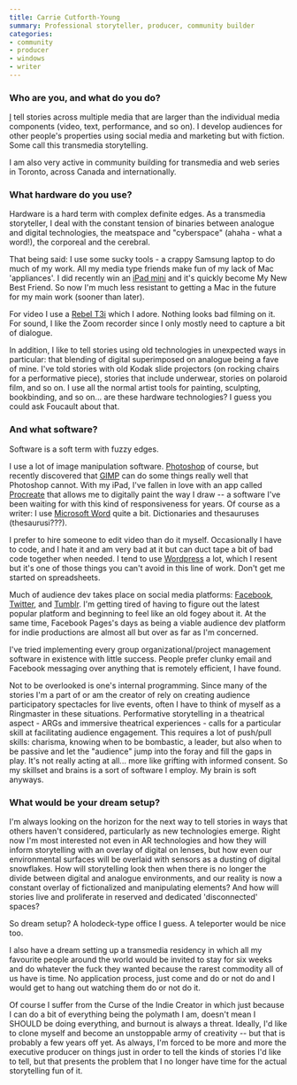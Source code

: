 ```yaml
---
title: Carrie Cutforth-Young
summary: Professional storyteller, producer, community builder
categories:
- community
- producer
- windows
- writer
---
```


### Who are you, and what do you do?

[I](http://carriecutforthyoung.com/ "Carrie's website.") tell stories across multiple media that are larger than the individual media components (video, text, performance, and so on). I develop audiences for other people's properties using social media and marketing but with fiction. Some call this transmedia storytelling. 

I am also very active in community building for transmedia and web series in Toronto, across Canada and internationally.

### What hardware do you use?

Hardware is a hard term with complex definite edges. As a transmedia storyteller, I deal with the constant tension of binaries between analogue and digital technologies, the meatspace and "cyberspace" (ahaha - what a word!), the corporeal and the cerebral. 

That being said: I use some sucky tools - a crappy Samsung laptop to do much of my work. All my media type friends make fun of my lack of Mac 'appliances'. I did recently win an [iPad mini][ipad-mini] and it's quickly become My New Best Friend. So now I'm much less resistant to getting a Mac in the future for my main work (sooner than later).

For video I use a [Rebel T3i][eos-rebel-t3i] which I adore. Nothing looks bad filming on it. For sound, I like the Zoom recorder since I only mostly need to capture a bit of dialogue.

In addition, I like to tell stories using old technologies in unexpected ways in particular: that blending of digital superimposed on analogue being a fave of mine. I've told stories with old Kodak slide projectors (on rocking chairs for a performative piece), stories that include underwear, stories on polaroid film, and so on. I use all the normal artist tools for painting, sculpting, bookbinding, and so on... are these hardware technologies? I guess you could ask Foucault about that.

### And what software?

Software is a soft term with fuzzy edges.

I use a lot of image manipulation software. [Photoshop][] of course, but recently discovered that [GIMP][] can do some things really well that Photoshop cannot. With my iPad, I've fallen in love with an app called [Procreate][procreate-ios] that allows me to digitally paint the way I draw -- a software I've been waiting for with this kind of responsiveness for years. Of course as a writer: I use [Microsoft Word][word] quite a bit. Dictionaries and thesauruses (thesaurusi???).

I prefer to hire someone to edit video than do it myself. Occasionally I have to code, and I hate it and am very bad at it but can duct tape a bit of bad code together when needed. I tend to use [Wordpress][] a lot, which I resent but it's one of those things you can't avoid in this line of work. Don't get me started on spreadsheets.

Much of audience dev takes place on social media platforms: [Facebook][], [Twitter][], and [Tumblr][]. I'm getting tired of having to figure out the latest popular platform and beginning to feel like an old fogey about it. At the same time, Facebook Pages's days as being a viable audience dev platform for indie productions are almost all but over as far as I'm concerned.

I've tried implementing every group organizational/project management software in existence with little success. People prefer clunky email and Facebook messaging over anything that is remotely efficient, I have found.

Not to be overlooked is one's internal programming. Since many of the stories I'm a part of or am the creator of rely on creating audience participatory spectacles for live events, often I have to think of myself as a Ringmaster in these situations. Performative storytelling in a theatrical aspect - ARGs and immersive theatrical experiences - calls for a particular skill at facilitating audience engagement. This requires a lot of push/pull skills: charisma, knowing when to be bombastic, a leader, but also when to be passive and let the "audience" jump into the foray and fill the gaps in play. It's not really acting at all... more like grifting with informed consent. So my skillset and brains is a sort of software I employ. My brain is soft anyways.

### What would be your dream setup?

I'm always looking on the horizon for the next way to tell stories in ways that others haven't considered, particularly as new technologies emerge. Right now I'm most interested not even in AR technologies and how they will inform storytelling with an overlay of digital on lenses, but how even our environmental surfaces will be overlaid with sensors as a dusting of digital snowflakes. How will storytelling look then when there is no longer the divide between digital and analogue environments, and our reality is now a constant overlay of fictionalized and manipulating elements? And how will stories live and proliferate in reserved and dedicated 'disconnected' spaces?

So dream setup? A holodeck-type office I guess. A teleporter would be nice too.

I also have a dream setting up a transmedia residency in which all my favourite people around the world would be invited to stay for six weeks and do whatever the fuck they wanted because the rarest commodity all of us have is time. No application process, just come and do or not do and I would get to hang out watching them do or not do it. 

Of course I suffer from the Curse of the Indie Creator in which just because I can do a bit of everything being the polymath I am, doesn't mean I SHOULD be doing everything, and burnout is always a threat. Ideally, I'd like to clone myself and become an unstoppable army of creativity -- but that is probably a few years off yet. As always, I'm forced to be more and more the executive producer on things just in order to tell the kinds of stories I'd like to tell, but that presents the problem that I no longer have time for the actual storytelling fun of it.

[eos-rebel-t3i]: https://en.wikipedia.org/wiki/Canon_EOS_600D "An 18 megapixel DSLR."
[facebook]: https://www.facebook.com/ "A social networking site."
[gimp]: https://www.gimp.org/ "An open-source image editor."
[ipad-mini]: https://www.apple.com/ipad-mini/ "A 7.9 inch tablet device."
[photoshop]: https://www.adobe.com/products/photoshop.html "A bitmap image editor."
[procreate-ios]: https://itunes.apple.com/us/app/procreate/id425073498 "A powerful illustration app."
[tumblr]: https://www.tumblr.com/ "An online personal publishing platform."
[twitter]: https://twitter.com/ "An online micro-blogging platform."
[word]: https://products.office.com/en-us/word "A document editor."
[wordpress]: https://wordpress.com/ "Weblog publishing software."
